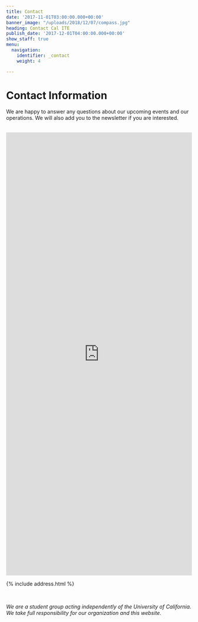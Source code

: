 ```yaml
---
title: Contact
date: '2017-11-01T03:00:00.000+00:00'
banner_image: "/uploads/2018/12/07/compass.jpg"
heading: Contact Cal ITE
publish_date: '2017-12-01T04:00:00.000+00:00'
show_staff: true
menu:
  navigation:
    identifier: _contact
    weight: 4

---
```

# Contact Information

We are happy to answer any questions about our upcoming events and our operations. We will also add you to the newsletter if you are interested.

<br>

<iframe src="https://docs.google.com/forms/d/e/1FAIpQLSdQdlAFS7FRL0a_6XP6dx3Ww9VU4xwB6IegW2dXORyiweKqEg/viewform?usp=sf_link" style="width:100%;height:1200px;border:0;">
<a href="https://docs.google.com/forms/d/e/1FAIpQLSdQdlAFS7FRL0a_6XP6dx3Ww9VU4xwB6IegW2dXORyiweKqEg/viewform?usp=sf_link">Open Contact Form</a>
</iframe>

<br>

{% include address.html %}

<br>

_We are a student group acting independently of the University of California. We take full responsibility for our organization and this website._